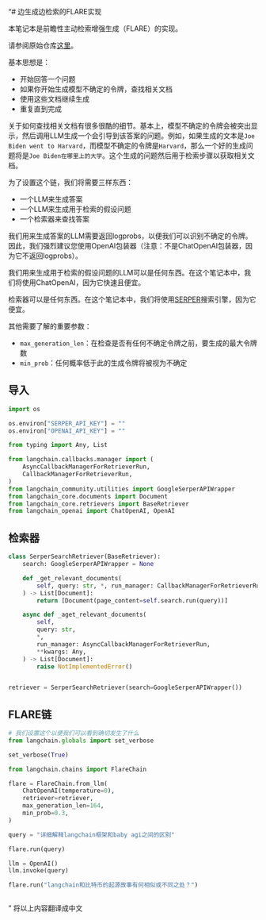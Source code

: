 “# 边生成边检索的FLARE实现

本笔记本是前瞻性主动检索增强生成（FLARE）的实现。

请参阅原始仓库[这里](https://github.com/jzbjyb/FLARE/tree/main)。

基本思想是：

- 开始回答一个问题
- 如果你开始生成模型不确定的令牌，查找相关文档
- 使用这些文档继续生成
- 重复直到完成

关于如何查找相关文档有很多很酷的细节。基本上，模型不确定的令牌会被突出显示，然后调用LLM生成一个会引导到该答案的问题。例如，如果生成的文本是`Joe Biden went to Harvard`，而模型不确定的令牌是`Harvard`，那么一个好的生成问题将是`Joe Biden在哪里上的大学`。这个生成的问题然后用于检索步骤以获取相关文档。

为了设置这个链，我们将需要三样东西：

- 一个LLM来生成答案
- 一个LLM来生成用于检索的假设问题
- 一个检索器来查找答案

我们用来生成答案的LLM需要返回logprobs，以便我们可以识别不确定的令牌。因此，我们强烈建议您使用OpenAI包装器（注意：不是ChatOpenAI包装器，因为它不返回logprobs）。

我们用来生成用于检索的假设问题的LLM可以是任何东西。在这个笔记本中，我们将使用ChatOpenAI，因为它快速且便宜。

检索器可以是任何东西。在这个笔记本中，我们将使用[SERPER](https://serper.dev/)搜索引擎，因为它便宜。

其他需要了解的重要参数：

- `max_generation_len`：在检查是否有任何不确定令牌之前，要生成的最大令牌数
- `min_prob`：任何概率低于此的生成令牌将被视为不确定

## 导入

```python
import os

os.environ["SERPER_API_KEY"] = ""
os.environ["OPENAI_API_KEY"] = ""
```

```python
from typing import Any, List

from langchain.callbacks.manager import (
    AsyncCallbackManagerForRetrieverRun,
    CallbackManagerForRetrieverRun,
)
from langchain_community.utilities import GoogleSerperAPIWrapper
from langchain_core.documents import Document
from langchain_core.retrievers import BaseRetriever
from langchain_openai import ChatOpenAI, OpenAI
```

## 检索器

```python
class SerperSearchRetriever(BaseRetriever):
    search: GoogleSerperAPIWrapper = None

    def _get_relevant_documents(
        self, query: str, *, run_manager: CallbackManagerForRetrieverRun, **kwargs: Any
    ) -> List[Document]:
        return [Document(page_content=self.search.run(query))]

    async def _aget_relevant_documents(
        self,
        query: str,
        *,
        run_manager: AsyncCallbackManagerForRetrieverRun,
        **kwargs: Any,
    ) -> List[Document]:
        raise NotImplementedError()


retriever = SerperSearchRetriever(search=GoogleSerperAPIWrapper())
```

## FLARE链

```python
# 我们设置这个以便我们可以看到确切发生了什么
from langchain.globals import set_verbose

set_verbose(True)
```

```python
from langchain.chains import FlareChain

flare = FlareChain.from_llm(
    ChatOpenAI(temperature=0),
    retriever=retriever,
    max_generation_len=164,
    min_prob=0.3,
)
```

```python
query = "详细解释langchain框架和baby agi之间的区别"
```

```python
flare.run(query)
```

```python
llm = OpenAI()
llm.invoke(query)
```

```python
flare.run("langchain和比特币的起源故事有何相似或不同之处？")
```

```python

```

”
将以上内容翻译成中文